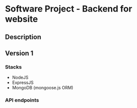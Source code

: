 # Software Project - Backend for website

## Description

## Version 1

### Stacks

- NodeJS
- ExpressJS
- MongoDB (mongoose.js ORM)

### API endpoints
